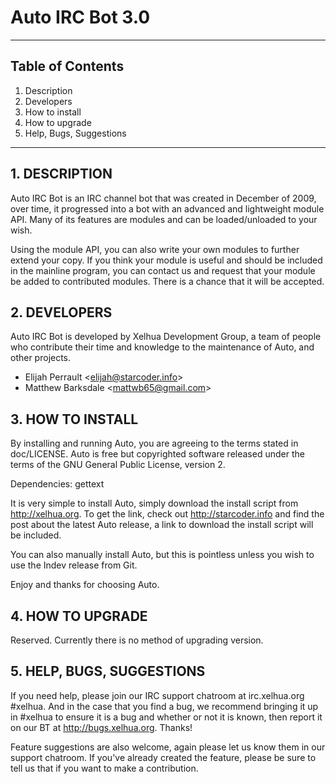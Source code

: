 Auto IRC Bot 3.0
============================================================
------------------------------------------------------------

## Table of Contents
1.   Description
2.   Developers
3.   How to install
4.   How to upgrade
5.   Help, Bugs, Suggestions

------------------------------------------------------------
## 1. DESCRIPTION

Auto IRC Bot is an IRC channel bot that was created in
December of 2009, over time, it progressed into a bot with an
advanced and lightweight module API. Many of its features
are modules and can be loaded/unloaded to your wish.

Using the module API, you can also write your own modules to
further extend your copy.  If you think your module is useful
and should be included in the mainline program, you can
contact us and request that your module be added to
contributed modules. There is a chance that it will be accepted.


## 2. DEVELOPERS

Auto IRC Bot is developed by Xelhua Development Group, a team
of people who contribute their time and knowledge to the
maintenance of Auto, and other projects.

+ Elijah Perrault &lt;elijah@starcoder.info&gt;
+ Matthew Barksdale &lt;mattwb65@gmail.com&gt;


## 3. HOW TO INSTALL

By installing and running Auto, you are agreeing to the terms
stated in doc/LICENSE.  Auto is free but copyrighted software
released under the terms of the GNU General Public License,
version 2.

Dependencies: gettext

It is very simple to install Auto, simply download the install
script from http://xelhua.org. To get the link, check out
http://starcoder.info and find the post about the latest Auto
release, a link to download the install script will be included.

You can also manually install Auto, but this is pointless
unless you wish to use the Indev release from Git.

Enjoy and thanks for choosing Auto.


## 4. HOW TO UPGRADE

Reserved. Currently there is no method of upgrading version.


## 5. HELP, BUGS, SUGGESTIONS

If you need help, please join our IRC support chatroom at
irc.xelhua.org #xelhua.  And in the case that you find a bug,
we recommend bringing it up in #xelhua to ensure it is a bug
and whether or not it is known, then report it on our BT at
http://bugs.xelhua.org. Thanks!

Feature suggestions are also welcome, again please let us
know them in our support chatroom. If you've already created
the feature, please be sure to tell us that if you want to
make a contribution.

